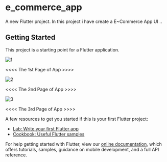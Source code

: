 # e_commerce_app

A new Flutter project. In this project i have create a E~Commerce App UI ..

## Getting Started

This project is a starting point for a Flutter application.

![1](https://user-images.githubusercontent.com/75627888/120904588-6b0e5f80-c666-11eb-9b12-1e39140d1944.png)

<<<< The 1st Page of App >>>>

![2](https://user-images.githubusercontent.com/75627888/120904585-69449c00-c666-11eb-8731-2acbe53e9752.png)

<<<< The 2nd Page of App >>>>

![3](https://user-images.githubusercontent.com/75627888/120904587-6b0e5f80-c666-11eb-88df-67cf2445d279.png)

<<<< The 3rd Page of App >>>>


A few resources to get you started if this is your first Flutter project:

- [Lab: Write your first Flutter app](https://flutter.dev/docs/get-started/codelab)
- [Cookbook: Useful Flutter samples](https://flutter.dev/docs/cookbook)

For help getting started with Flutter, view our
[online documentation](https://flutter.dev/docs), which offers tutorials,
samples, guidance on mobile development, and a full API reference.
